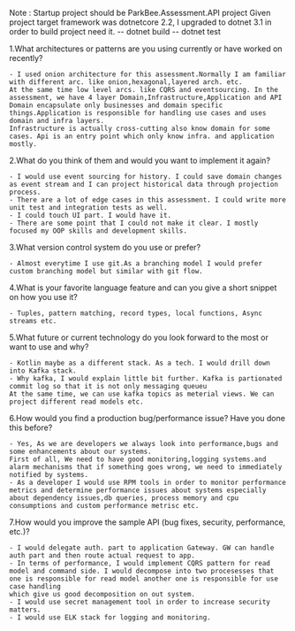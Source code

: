 Note : Startup project should be ParkBee.Assessment.API project
Given project target framework was dotnetcore 2.2, I upgraded to dotnet 3.1 in order to build project need it.
-- dotnet build 
-- dotnet test

1.What architectures or patterns are you using currently or have worked on recently?

    - I used onion architecture for this assessment.Normally I am familiar with different arc. like onion,hexagonal,layered arch. etc.
    At the same time low level arcs. like CQRS and eventsourcing. In the assessment, we have 4 layer Domain,Infrastructure,Application and API
    Domain encapsulate only businesses and domain specific things.Application is responsible for handling use cases and uses domain and infra layers.
    Infrastructure is actually cross-cutting also know domain for some cases. Api is an entry point which only know infra. and application mostly.

2.What do you think of them and would you want to implement it again?

    - I would use event sourcing for history. I could save domain changes as event stream and I can project historical data through projection process.
    - There are a lot of edge cases in this assessment. I could write more unit test and integration tests as well.
    - I could touch UI part. I would have it.
    - There are some point that I could not make it clear. I mostly focused my OOP skills and development skills.

3.What version control system do you use or prefer?

    - Almost everytime I use git.As a branching model I would prefer custom branching model but similar with git flow.
 
4.What is your favorite language feature and can you give a short snippet on how you use it?
    
    - Tuples, pattern matching, record types, local functions, Async streams etc.

5.What future or current technology do you look forward to the most or want to use and why?

    - Kotlin maybe as a different stack. As a tech. I would drill down into Kafka stack.
    - Why kafka, I would explain little bit further. Kafka is partionated commit log so that it is not only messaging queueu
    At the same time, we can use kafka topics as meterial views. We can project different read models etc.

6.How would you find a production bug/performance issue? Have you done this before?

    - Yes, As we are developers we always look into performance,bugs and some enhancements about our systems.
    First of all, We need to have good monitoring,logging systems.and alarm mechanisms that if something goes wrong, we need to immediately notified by systems.
    - As a developer I would use RPM tools in order to monitor performance metrics and determine performance issues about systems especially
    about dependency issues,db queries, process memory and cpu consumptions and custom performance metrisc etc.


7.How would you improve the sample API (bug fixes, security, performance, etc.)?

    - I would delegate auth. part to application Gateway. GW can handle auth part and then route actual request to app.
    - In terms of performance, I would implement CQRS pattern for read model and command side. I would decompose into two procesesses that one is responsible for read model another one is responsible for use case handling
    which give us good decomposition on out system.
    - I would use secret management tool in order to increase security matters.
    - I would use ELK stack for logging and monitoring.
